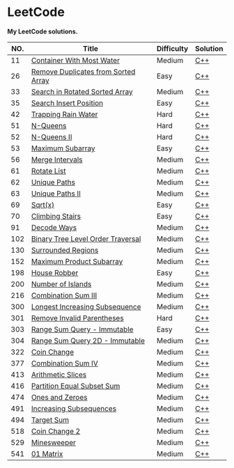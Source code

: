 # LeetCode

**My LeetCode solutions.** 

|NO.|Title|Difficulty|Solution|
|---|-----|----------|--------|
|11|[Container With Most Water](https://leetcode.com/problems/container-with-most-water)|Medium|[C++](ProblemSet/11_Container_With_Most_Water.cpp)|
|26|[Remove Duplicates from Sorted Array](https://leetcode.com/problems/remove-duplicates-from-sorted-array)|Easy|[C++](ProblemSet/26_Remove_Duplicates_from_Sorted_Array.cpp)|
|33|[Search in Rotated Sorted Array](https://leetcode.com/problems/search-in-rotated-sorted-array)|Medium|[C++](ProblemSet/33_Search_in_Rotated_Sorted_Array.cpp)|
|35|[Search Insert Position](https://leetcode.com/problems/search-insert-position)|Easy|[C++](ProblemSet/35_Search_Insert_Position.cpp)|
|42|[Trapping Rain Water](https://leetcode.com/problems/trapping-rain-water)|Hard|[C++](ProblemSet/42_Trapping_Rain_Water.cpp)|
|51|[N-Queens](https://leetcode.com/problems/n-queens)|Hard|[C++](ProblemSet/51_N_Queens.cpp)|
|52|[N-Queens II](https://leetcode.com/problems/n-queens-ii)|Hard|[C++](ProblemSet/52_N_Queens_II.cpp)|
|53|[Maximum Subarray](https://leetcode.com/problems/maximum-subarray)|Easy|[C++](ProblemSet/53_Maximum_Subarray.cpp)|
|56|[Merge Intervals](https://leetcode.com/problems/merge-intervals)|Medium|[C++](ProblemSet/56_Merge_Intervals.cpp)|
|61|[Rotate List](https://leetcode.com/problems/rotate-list)|Medium|[C++](ProblemSet/61_Rotate_List.cpp)|
|62|[Unique Paths](https://leetcode.com/problems/unique-paths)|Medium|[C++](ProblemSet/62_Unique_Paths.cpp)|
|63|[Unique Paths II](https://leetcode.com/problems/unique-paths-ii)|Medium|[C++](ProblemSet/63_Unique_Paths_II.cpp)|
|69|[Sqrt(x)](https://leetcode.com/problems/sqrtx)|Easy|[C++](ProblemSet/69_Sqrt_x.cpp)|
|70|[Climbing Stairs](https://leetcode.com/problems/climbing-stairs)|Easy|[C++](ProblemSet/70_Climbing_Stairs.cpp)|
|91|[Decode Ways](https://leetcode.com/problems/decode-ways)|Medium|[C++](ProblemSet/91_Decode_Ways.cpp)|
|102|[Binary Tree Level Order Traversal](https://leetcode.com/problems/binary-tree-level-order-traversal)|Medium|[C++](ProblemSet/102_Binary_Tree_Level_Order_Traversal.cpp)|
|130|[Surrounded Regions](https://leetcode.com/problems/surrounded-regions/)|Medium|[C++](ProblemSet/130_Surrounded_Region_v2.cpp)|
|152|[Maximum Product Subarray](https://leetcode.com/problems/maximum-product-subarray)|Medium|[C++](ProblemSet/152_maximum_product_subarray.cpp)|
|198|[House Robber](https://leetcode.com/problems/house-robber)|Easy|[C++](ProblemSet/198_House_Robber.cpp)|
|200|[Number of Islands](https://leetcode.com/problems/number-of-islands)|Medium|[C++](ProblemSet/200_Number_of_Islands.cpp)|
|216|[Combination Sum III](https://leetcode.com/problems/combination-sum-iii)|Medium|[C++](ProblemSet/216_Combination_Sum_III.cpp)|
|300|[Longest Increasing Subsequence](https://leetcode.com/problems/longest-increasing-subsequence)|Medium|[C++](ProblemSet/300_Longest_Increasing_Subsequence.cpp)|
|301|[Remove Invalid Parentheses](https://leetcode.com/problems/remove-invalid-parentheses)|Hard|[C++](ProblemSet/301_Remove_Invalid_Parentheses_v2.cpp)|
|303|[Range Sum Query - Immutable](https://leetcode.com/problems/range-sum-query-immutable)|Easy|[C++](ProblemSet/303_Range_Sum_Query_Immutable.cpp)|
|304|[Range Sum Query 2D - Immutable](https://leetcode.com/problems/range-sum-query-2d-immutable)|Medium|[C++](ProblemSet/304_Range_Sum_Query_2D_Immutable.cpp)|
|322|[Coin Change](https://leetcode.com/problems/coin-change)|Medium|[C++](ProblemSet/322_Coin_Change.cpp)|
|377|[Combination Sum IV](https://leetcode.com/problems/combination-sum-iv)|Medium|[C++](ProblemSet/377_Combination_Sum_IV.cpp)|
|413|[Arithmetic Slices](https://leetcode.com/problems/arithmetic-slices)|Medium|[C++](ProblemSet/413_Arithmetic_Slices.cpp)|
|416|[Partition Equal Subset Sum](https://leetcode.com/problems/partition-equal-subset-sum)|Medium|[C++](ProblemSet/416_Partition_Equal_Subset_Sum.cpp)|
|474|[Ones and Zeroes](https://leetcode.com/problems/ones-and-zeroes)|Medium|[C++](ProblemSet/474_Ones_and_Zeroes.cpp)|
|491|[Increasing Subsequences](https://leetcode.com/problems/increasing-subsequences)|Medium|[C++](ProblemSet/491_Increasing_Subsequences.cpp)|
|494|[Target Sum](https://leetcode.com/problems/target-sum)|Medium|[C++](ProblemSet/494_Target_Sum.cpp)|
|518|[Coin Change 2](https://leetcode.com/problems/coin-change-2)|Medium|[C++](ProblemSet/518_Coin_Change_2.cpp)|
|529|[Minesweeper](https://leetcode.com/problems/minesweeper)|Medium|[C++](ProblemSet/529_Minesweeper.cpp)|
|541|[01 Matrix](https://leetcode.com/problems/01-matrix)|Medium|[C++](ProblemSet/541_01_Matrix_v2.cpp)|
